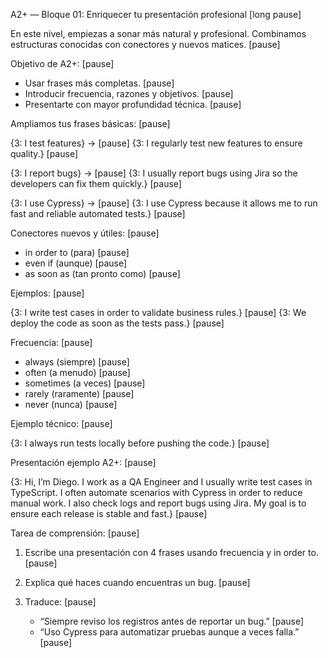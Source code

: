 A2+ — Bloque 01: Enriquecer tu presentación profesional [long pause]

En este nivel, empiezas a sonar más natural y profesional. Combinamos estructuras conocidas con conectores y nuevos matices. [pause]

Objetivo de A2+: [pause]

- Usar frases más completas. [pause]
- Introducir frecuencia, razones y objetivos. [pause]
- Presentarte con mayor profundidad técnica. [pause]

Ampliamos tus frases básicas: [pause]

{3: I test features} → [pause]
{3: I regularly test new features to ensure quality.} [pause]

{3: I report bugs} → [pause]
{3: I usually report bugs using Jira so the developers can fix them quickly.} [pause]

{3: I use Cypress} → [pause]
{3: I use Cypress because it allows me to run fast and reliable automated tests.} [pause]

Conectores nuevos y útiles: [pause]

- in order to (para) [pause]
- even if (aunque) [pause]
- as soon as (tan pronto como) [pause]

Ejemplos: [pause]

{3: I write test cases in order to validate business rules.} [pause]
{3: We deploy the code as soon as the tests pass.} [pause]

Frecuencia: [pause]

- always (siempre) [pause]
- often (a menudo) [pause]
- sometimes (a veces) [pause]
- rarely (raramente) [pause]
- never (nunca) [pause]

Ejemplo técnico: [pause]

{3: I always run tests locally before pushing the code.} [pause]

Presentación ejemplo A2+: [pause]

{3: Hi, I’m Diego. I work as a QA Engineer and I usually write test cases in TypeScript. I often automate scenarios with Cypress in order to reduce manual work. I also check logs and report bugs using Jira. My goal is to ensure each release is stable and fast.} [pause]

Tarea de comprensión: [pause]

1. Escribe una presentación con 4 frases usando frecuencia y in order to. [pause]
2. Explica qué haces cuando encuentras un bug. [pause]
3. Traduce: [pause]

   - “Siempre reviso los registros antes de reportar un bug.” [pause]
   - “Uso Cypress para automatizar pruebas aunque a veces falla.” [pause]
